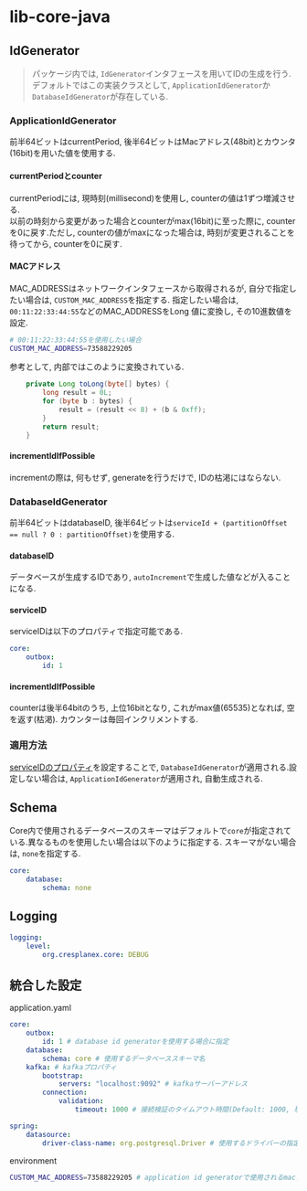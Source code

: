 # lib-core-java

## IdGenerator
> パッケージ内では, `IdGenerator`インタフェースを用いてIDの生成を行う.
> デフォルトではこの実装クラスとして, `ApplicationIdGenerator`か`DatabaseIdGenerator`が存在している.

### ApplicationIdGenerator

前半64ビットはcurrentPeriod, 後半64ビットはMacアドレス(48bit)とカウンタ(16bit)を用いた値を使用する.

#### currentPeriodとcounter

currentPeriodには, 現時刻(millisecond)を使用し, counterの値は1ずつ増減させる.<br>
以前の時刻から変更があった場合とcounterがmax(16bit)に至った際に, counterを0に戻す.ただし, counterの値がmaxになった場合は, 時刻が変更されることを待ってから, counterを0に戻す.

#### MACアドレス

MAC_ADDRESSはネットワークインタフェースから取得されるが, 自分で指定したい場合は, `CUSTOM_MAC_ADDRESS`を指定する.
指定したい場合は, `00:11:22:33:44:55`などのMAC_ADDRESSをLong 値に変換し, その10進数値を設定.
```sh
# 00:11:22:33:44:55を使用したい場合
CUSTOM_MAC_ADDRESS=73588229205
```

参考として, 内部ではこのように変換されている.
``` java
    private Long toLong(byte[] bytes) {
        long result = 0L;
        for (byte b : bytes) {
            result = (result << 8) + (b & 0xff);
        }
        return result;
    }
```

#### incrementIdIfPossible
incrementの際は, 何もせず, generateを行うだけで, IDの枯渇にはならない.

### DatabaseIdGenerator

前半64ビットはdatabaseID, 後半64ビットは`serviceId + (partitionOffset == null ? 0 : partitionOffset)`を使用する.

#### databaseID

データベースが生成するIDであり, `autoIncrement`で生成した値などが入ることになる.

#### serviceID

serviceIDは以下のプロパティで指定可能である.
``` yaml
core:
    outbox:
        id: 1
```

#### incrementIdIfPossible
counterは後半64bitのうち, 上位16bitとなり, これがmax値(65535)となれば, 空を返す(枯渇).
カウンターは毎回インクリメントする.

### 適用方法

[serviceIDのプロパティ](#serviceid)を設定することで, `DatabaseIdGenerator`が適用される.設定しない場合は, `ApplicationIdGenerator`が適用され, 自動生成される.

## Schema

Core内で使用されるデータベースのスキーマはデフォルトで`core`が指定されている.異なるものを使用したい場合は以下のように指定する.
スキーマがない場合は, `none`を指定する.

``` yaml
core:
    database:
        schema: none
```


## Logging

``` yaml
logging:
    level:
        org.cresplanex.core: DEBUG
```

## 統合した設定

application.yaml
``` yaml
core:
    outbox:
        id: 1 # database id generatorを使用する場合に指定
    database:
        schema: core # 使用するデータベーススキーマ名
    kafka: # kafkaプロパティ
        bootstrap:
            servers: "localhost:9092" # kafkaサーバーアドレス
        connection:
            validation:
                timeout: 1000 # 接続検証のタイムアウト時間(Default: 1000, 現在未使用)

spring:
    datasource:
        driver-class-name: org.postgresql.Driver # 使用するドライバーの指定
```

environment
``` sh
CUSTOM_MAC_ADDRESS=73588229205 # application id generatorで使用されるmacアドレスを手動設定
```